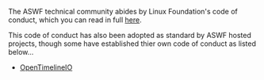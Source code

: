 The ASWF technical community abides by Linux Foundation's code of conduct, which you can read in full [here](https://lfprojects.org/policies/code-of-conduct).  

This code of conduct has also been adopted as standard by ASWF hosted projects, though some have established thier own code of conduct as listed below...

- [OpenTimelineIO](https://github.com/PixarAnimationStudios/OpenTimelineIO/blob/master/CODE_OF_CONDUCT.md)
